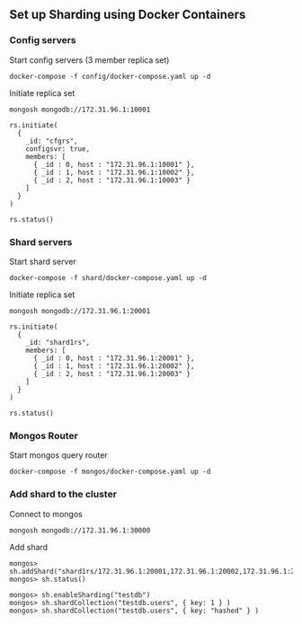 ## Set up Sharding using Docker Containers

### Config servers
Start config servers (3 member replica set)
```
docker-compose -f config/docker-compose.yaml up -d
```
Initiate replica set
```
mongosh mongodb://172.31.96.1:10001
```
```
rs.initiate(
  {
    _id: "cfgrs",
    configsvr: true,
    members: [
      { _id : 0, host : "172.31.96.1:10001" },
      { _id : 1, host : "172.31.96.1:10002" },
      { _id : 2, host : "172.31.96.1:10003" }
    ]
  }
)

rs.status()
```

### Shard servers
Start shard server
```
docker-compose -f shard/docker-compose.yaml up -d
```
Initiate replica set
```
mongosh mongodb://172.31.96.1:20001
```
```
rs.initiate(
  {
    _id: "shard1rs",
    members: [
      { _id : 0, host : "172.31.96.1:20001" },
      { _id : 1, host : "172.31.96.1:20002" },
      { _id : 2, host : "172.31.96.1:20003" }
    ]
  }
)

rs.status()
```

### Mongos Router
Start mongos query router
```
docker-compose -f mongos/docker-compose.yaml up -d
```

### Add shard to the cluster
Connect to mongos
```
mongosh mongodb://172.31.96.1:30000
```
Add shard
```
mongos> sh.addShard("shard1rs/172.31.96.1:20001,172.31.96.1:20002,172.31.96.1:20003")
mongos> sh.status()
```

```
mongos> sh.enableSharding("testdb")
mongos> sh.shardCollection("testdb.users", { key: 1 } )
mongos> sh.shardCollection("testdb.users", { key: "hashed" } )
```
